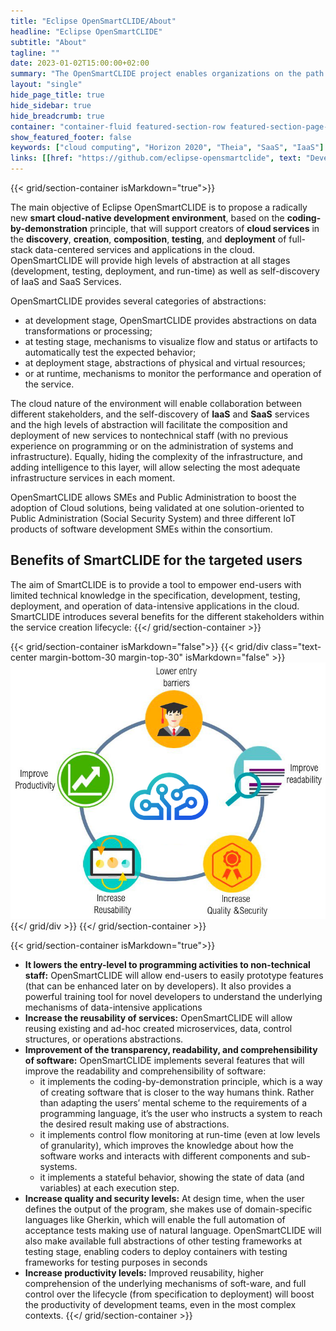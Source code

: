 ```yaml
---
title: "Eclipse OpenSmartCLIDE/About"
headline: "Eclipse OpenSmartCLIDE"
subtitle: "About"
tagline: ""
date: 2023-01-02T15:00:00+02:00
summary: "The OpenSmartCLIDE project enables organizations on the path to digitalization to accelerate the creation and adoption of Cloud solutions. The innovative smart cloud-native development environment will support creators of cloud services in the discovery, creation, composition, testing, and deployment of full-stack data-centered services and applications in the cloud."
layout: "single"
hide_page_title: true
hide_sidebar: true
hide_breadcrumb: true
container: "container-fluid featured-section-row featured-section-page-logo-bg featured-section-large-text"
show_featured_footer: false
keywords: ["cloud computing", "Horizon 2020", "Theia", "SaaS", "IaaS"]
links: [[href: "https://github.com/eclipse-opensmartclide", text: "Developer Resources"], [href: "/resources/", text: "Documentation"]]
---
```

{{< grid/section-container isMarkdown="true">}}

The main objective of Eclipse OpenSmartCLIDE is to propose a radically new **smart cloud-native development environment**, based on the **coding-by-demonstration** principle, that will support creators of **cloud services** in the **discovery**, **creation**, **composition**, **testing**, and **deployment** of full-stack data-centered services and applications in the cloud. OpenSmartCLIDE will provide high levels of abstraction at all stages (development, testing, deployment, and run-time) as well as self-discovery of IaaS and SaaS Services.

OpenSmartCLIDE provides several categories of abstractions:

* at development stage, OpenSmartCLIDE provides abstractions on data transformations or processing;
* at testing stage, mechanisms to visualize flow and status or artifacts to automatically test the expected behavior;
* at deployment stage, abstractions of physical and virtual resources;
* or at runtime, mechanisms to monitor the performance and operation of the service.

The cloud nature of the environment will enable collaboration between different stakeholders, and the self-discovery of **IaaS** and **SaaS** services and the high levels of abstraction will facilitate the composition and deployment of new services to nontechnical staff (with no previous experience on programming or on the administration of systems and infrastructure). Equally, hiding the complexity of the infrastructure, and adding intelligence to this layer, will allow selecting the most adequate infrastructure services in each moment.

OpenSmartCLIDE allows SMEs and Public Administration to boost the adoption of Cloud solutions, being validated at one solution-oriented to Public Administration (Social Security System) and three different IoT products of software development SMEs within the consortium.

## Benefits of SmartCLIDE for the targeted users ##
The aim of SmartCLIDE is to provide a tool to empower end-users with limited technical knowledge in the specification, development, testing, deployment, and operation of data-intensive applications in the cloud. SmartCLIDE introduces several benefits for the different stakeholders within the service creation lifecycle:
{{</ grid/section-container >}}

{{< grid/section-container isMarkdown="false">}}
  {{< grid/div class="text-center margin-bottom-30 margin-top-30" isMarkdown="false" >}}
      <img class="text-center" src="benefits.png" alt="Benefits">
  {{</ grid/div >}}
{{</ grid/section-container >}}

{{< grid/section-container isMarkdown="true">}}
* **It lowers the entry-level to programming activities to non-technical staff:** OpenSmartCLIDE will allow end-users to easily prototype features (that can be enhanced later on by developers). It also provides a powerful training tool for novel developers to understand the underlying mechanisms of data-intensive applications
* **Increase the reusability of services:** OpenSmartCLIDE will allow reusing existing and ad-hoc created microservices, data, control structures, or operations abstractions.</li>
* **Improvement of the transparency, readability, and comprehensibility of software:** OpenSmartCLIDE implements several features that will improve the readability and comprehensibility of software:
  * it implements the coding-by-demonstration principle, which is a way of creating software that is closer to the way humans think. Rather than adapting the users’ mental scheme to the requirements of a programming language, it’s the user who instructs a system to reach the desired result making use of abstractions.
  * it implements control flow monitoring at run-time (even at low levels of granularity), which improves the knowledge about how the software works and interacts with different components and sub-systems.
  * it implements a stateful behavior, showing the state of data (and variables) at each execution step.
* **Increase quality and security levels:** At design time, when the user defines the output of the program, she makes use of domain-specific languages like Gherkin, which will enable the full automation of acceptance tests making use of natural language. OpenSmartCLIDE will also make available full abstractions of other testing frameworks at testing stage, enabling coders to deploy containers with testing frameworks for testing purposes in seconds
* **Increase productivity levels:** Improved reusability, higher comprehension of the underlying mechanisms of soft-ware, and full control over the lifecycle (from specification to deployment) will boost the productivity of development teams, even in the most complex contexts.
{{</ grid/section-container >}}

